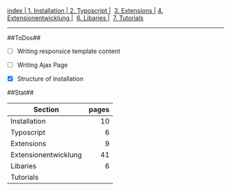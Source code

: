 [index   | ](readme.md)  [1. Installation   | ](1-installation.md)  [2. Typoscript   |](2-typoscript.md)   [3. Extensions  |](3-extensions.md)  [4. Extensionentwicklung  |](4-extensionentwicklung.md)  [6. Libaries  |](6-libaries.md)  [7. Tutorials](7-tutorials.md) 
***


##ToDos##
- [ ] Writing responsice template content
- [ ] Writing Ajax Page

- [x] Structure of installation


##Stat##

| Section             | pages |
| --------------------|------:|
| Installation        | 10    |
| Typoscript          | 6     |
| Extensions          | 9     |
| Extensionentwicklung| 41    |
| Libaries            | 6     |
| Tutorials           |       |
